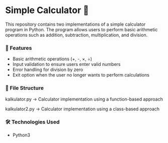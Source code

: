 # Simple Calculator 🧮

This repository contains two implementations of a simple calculator program in Python. The program allows users to perform basic arithmetic operations such as addition, subtraction, multiplication, and division.

### 📌 Features

- Basic arithmetic operations (+, -, ×, ÷)
- Input validation to ensure users enter valid numbers
- Error handling for division by zero
- Exit option when the user no longer wants to perform calculations

### 📂 File Structure

kalkulator.py → Calculator implementation using a function-based approach

kalkulator2.py → Calculator implementation using a class-based approach

### 🛠 Technologies Used
- Python3
